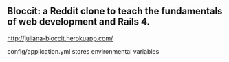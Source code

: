 ## Bloccit: a Reddit clone to teach the fundamentals of web development and Rails 4.

http://juliana-bloccit.herokuapp.com/

config/application.yml stores environmental variables
